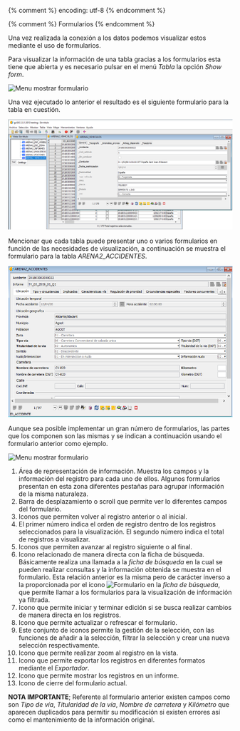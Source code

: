 {% comment %} encoding: utf-8 {% endcomment %}

{% comment %} Formularios {% endcomment %}

Una vez realizada la conexión a los datos podemos visualizar estos mediante 
el uso de formularios.

Para visualizar la información de una tabla gracias a los formularios esta 
tiene que abierta y es necesario pulsar en el menú *Tabla* la opción *Show form*. 

![Menu mostrar formulario](formularios_files/formulario_menu_tabla.png)

Una vez ejecutado lo anterior el resultado es el siguiente formulario para 
la tabla en cuestión.

![Menu mostrar formulario](formularios_files/formulario_ver_1.png)

Mencionar que cada tabla puede presentar uno o varios formularios en función 
de las necesidades de visualización, a continuación se muestra el formulario 
para la tabla *ARENA2_ACCIDENTES*.

![Menu mostrar formulario](formularios_files/formulario_ver_2.png)

Aunque sea posible implementar un gran número de formularios, las partes que 
los componen son las mismas y se indican a continuación usando el formulario 
anterior como ejemplo.

![Menu mostrar formulario](formularios_files/formulario_detalles.png)


1. Área de representación de información. Muestra los campos y la información del registro para cada uno de ellos. Algunos formularios presentan en esta zona diferentes pestañas para agrupar información de la misma naturaleza.
2. Barra de desplazamiento o scroll que permite ver lo diferentes campos del formulario.
3. Iconos que permiten volver al registro anterior o al inicial.
4. El primer número indica el orden de registro dentro de los registros seleccionados para la visualización. El segundo número indica el total de registros a visualizar.
5. Iconos que permiten avanzar al registro siguiente o al final.
6. Icono relacionado de manera directa con la ficha de búsqueda. Básicamente realiza una llamada a la *ficha de búsqueda* en la cual se pueden realizar consultas y la información obtenida se muestra en el formulario. Esta relación anterior es la misma pero de carácter inverso a la proporcionada por el icono  ![Formulario](formularios_files/boton_formulario.png) en la *ficha de búsqueda*, que permite llamar a los formularios para la visualización de información ya filtrada.
7. Icono que permite iniciar y terminar edición si se busca realizar cambios de manera directa en los registros.
8. Icono que permite actualizar o refrescar el formulario.
9. Este conjunto de iconos permite la gestión de la selección, con las funciones de añadir a la selección, filtrar la selección y crear una nueva selección respectivamente.
10. Icono que permite realizar zoom al registro en la vista.
11. Icono que permite exportar los registros en diferentes formatos mediante el *Exportador*.
12. Icono que permite mostrar los registros en un informe.
13. Icono de cierre del formulario actual.

**NOTA IMPORTANTE**; Referente al formulario anterior existen campos como son *Tipo de 
vía*, *Titularidad de la vía*, *Nombre de carretera* y *Kilómetro* que aparecen duplicados 
para permitir su modificación si existen errores así como el mantenimiento de la 
información original. 
